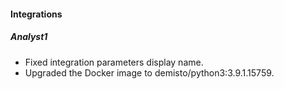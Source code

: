 
#### Integrations
##### Analyst1
- Fixed integration parameters display name.
- Upgraded the Docker image to demisto/python3:3.9.1.15759.